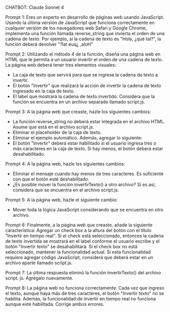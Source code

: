 CHATBOT: Claude Sonnet 4

Prompt 1:
Eres un experto en desarrollo de páginas web usando JavaScript. Usando la última versión de JavaScript que funciona correctamente en cualquier versión de los navegadores web Safari y Google Chrome, implementa una función llamada reverse_string que invierta el orden de una cadena de texto. Por ejemplo, si la cadena de texto es "Hola, ¿qué tal?", la función deberá devolver "?lat éuq¿ ,aloH"

Prompt 2:
Utilizando el método 4 de la función, diseña una página web en HTML que le permita a un usuario invertir el orden de una cadena de texto. La página web deberá tener tres elementos visuales:
- La caja de texto que servirá para que se ingrese la cadena de texto a invertir.
- El botón "Invertir" que realizará la acción de invertir la cadena de texto ingresado en la caja de texto.
- El label que mostrará la cadena de texto invertido.
Considera que la función se encuentra en un archivo separado llamado script.js.

Prompt 3:
A la página web que creaste, hazle los siguientes cambios:
- La función reverse_string no deberá estar integrada en el archivo HTML. Asume que está en el archivo script.js.
- Eliminar el placeholder de la caja de texto.
- Eliminar el ejemplo automático.
Además, agregar lo siguiente:
- El botón "Invertir" deberá estar habilitado si el usuario ingresa tres o más caracteres en la caja de texto. Si hay menos, el botón deberá estar desahabilitado.

Prompt 4:
A la página web, hazle los siguientes cambios:
- Eliminar el mensaje cuando hay menos de tres caracteres. Es suficiente con que el botón esté deshabilitado.
- ¿Es posible mover la función invertirTexto() a otro archivo? Si es así, considera que se encuentra en el archivo script.js.

Prompt 5:
A la página web, hazle el siguiente cambio: 
- Mover toda la lógica JavaScript considerando que se encuentra en otro archivo.

Prompt 6:
Finalmente, a la página web que creaste, añade la siguiente característica: Agregar un check box a la altura del botón con el título "Invertir en tiempo real". Si el check está seleccionado, entonces la cadena de texto invertida se mostrará en el label conforme el usuario escribe y el botón "Invertir texto" se desahabilitará. 
Si el check box no está seleccionado, mantener la funcionalidad actual. Si esta funcionalidad requiere agregar código JavaScript, considerá que deberá estar en un archivo aparte llamado script.js.


Prompt 7:
La última respuesta eliminó la función invertirTexto() del archivo script. js. Agrégalo nuevamente.

Prompt 8:
La página web no funciona correctamente. Cada vez que ingreso el texto, aunque haya más de tres caracteres, el botón "Invertir texto" no se habilita. Además, la funcionalidad de invertir en tiempo real no funciona aunque esté habilitada. Corrige ambos errores.


